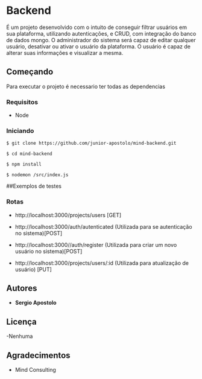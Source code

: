 # Backend

É um projeto desenvolvido com o intuito de conseguir filtrar usuários em sua plataforma, utilizando autenticações, e CRUD, com integração do banco de dados mongo.
O administrador do sistema será capaz de editar qualquer usuário, desativar ou ativar o usuário da plataforma.
O usuário é capaz de alterar suas informações e visualizar a mesma.
## Começando

Para executar o projeto é necessario ter todas as dependencias

### Requisitos

 - Node

 
### Iniciando 
```
$ git clone https://github.com/junior-apostolo/mind-backend.git
```
```
$ cd mind-backend
```
```
$ npm install
```
```
$ nodemon /src/index.js 
```


##Exemplos de testes

### Rotas

 - http://localhost:3000/projects/users [GET]
 
 - http://localhost:3000/auth/autenticated (Utilizada para se autenticação no sistema)[POST]
 
 - http://localhost:3000//auth/register (Utilizada para criar um novo usuário no sistema)[POST]
 
 - http://localhost:3000/projects/users/:id (Utilizada para atualização de usuário) [PUT]
 
 



## Autores

* **Sergio Apostolo**

## Licença
 
 -Nenhuma

## Agradecimentos

* Mind Consulting
